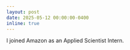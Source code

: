 ```yaml
---
layout: post
date: 2025-05-12 00:00:00-0400
inline: true
---
```


I joined Amazon as an Applied Scientist Intern.